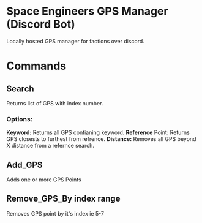 # Space Engineers GPS Manager (Discord Bot)
 Locally hosted GPS manager for factions over discord.
# Commands
## Search
 Returns list of GPS with index number.
### Options:
  **Keyword:** Returns all GPS contianing keyword.
  **Reference** Point: Returns GPS closests to furthest from refrence.
  **Distance:** Removes all GPS beyond X distance from a refernce search.
## Add_GPS
 Adds one or more GPS Points
## Remove_GPS_By index range
 Removes GPS point by it's index ie 5-7
